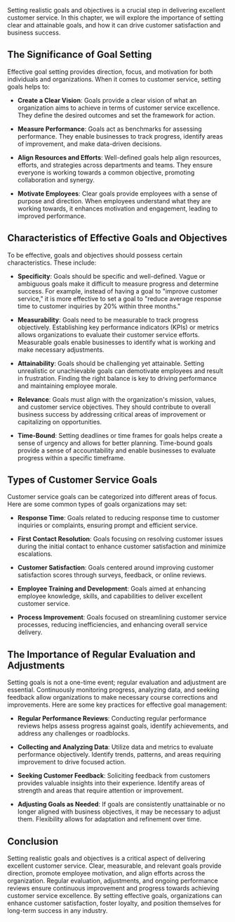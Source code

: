 
Setting realistic goals and objectives is a crucial step in delivering excellent customer service. In this chapter, we will explore the importance of setting clear and attainable goals, and how it can drive customer satisfaction and business success.

The Significance of Goal Setting
--------------------------------

Effective goal setting provides direction, focus, and motivation for both individuals and organizations. When it comes to customer service, setting goals helps to:

* **Create a Clear Vision**: Goals provide a clear vision of what an organization aims to achieve in terms of customer service excellence. They define the desired outcomes and set the framework for action.

* **Measure Performance**: Goals act as benchmarks for assessing performance. They enable businesses to track progress, identify areas of improvement, and make data-driven decisions.

* **Align Resources and Efforts**: Well-defined goals help align resources, efforts, and strategies across departments and teams. They ensure everyone is working towards a common objective, promoting collaboration and synergy.

* **Motivate Employees**: Clear goals provide employees with a sense of purpose and direction. When employees understand what they are working towards, it enhances motivation and engagement, leading to improved performance.

Characteristics of Effective Goals and Objectives
-------------------------------------------------

To be effective, goals and objectives should possess certain characteristics. These include:

* **Specificity**: Goals should be specific and well-defined. Vague or ambiguous goals make it difficult to measure progress and determine success. For example, instead of having a goal to "improve customer service," it is more effective to set a goal to "reduce average response time to customer inquiries by 20% within three months."

* **Measurability**: Goals need to be measurable to track progress objectively. Establishing key performance indicators (KPIs) or metrics allows organizations to evaluate their customer service efforts. Measurable goals enable businesses to identify what is working and make necessary adjustments.

* **Attainability**: Goals should be challenging yet attainable. Setting unrealistic or unachievable goals can demotivate employees and result in frustration. Finding the right balance is key to driving performance and maintaining employee morale.

* **Relevance**: Goals must align with the organization's mission, values, and customer service objectives. They should contribute to overall business success by addressing critical areas of improvement or capitalizing on opportunities.

* **Time-Bound**: Setting deadlines or time frames for goals helps create a sense of urgency and allows for better planning. Time-bound goals provide a sense of accountability and enable businesses to evaluate progress within a specific timeframe.

Types of Customer Service Goals
-------------------------------

Customer service goals can be categorized into different areas of focus. Here are some common types of goals organizations may set:

* **Response Time**: Goals related to reducing response time to customer inquiries or complaints, ensuring prompt and efficient service.

* **First Contact Resolution**: Goals focusing on resolving customer issues during the initial contact to enhance customer satisfaction and minimize escalations.

* **Customer Satisfaction**: Goals centered around improving customer satisfaction scores through surveys, feedback, or online reviews.

* **Employee Training and Development**: Goals aimed at enhancing employee knowledge, skills, and capabilities to deliver excellent customer service.

* **Process Improvement**: Goals focused on streamlining customer service processes, reducing inefficiencies, and enhancing overall service delivery.

The Importance of Regular Evaluation and Adjustments
----------------------------------------------------

Setting goals is not a one-time event; regular evaluation and adjustment are essential. Continuously monitoring progress, analyzing data, and seeking feedback allow organizations to make necessary course corrections and improvements. Here are some key practices for effective goal management:

* **Regular Performance Reviews**: Conducting regular performance reviews helps assess progress against goals, identify achievements, and address any challenges or roadblocks.

* **Collecting and Analyzing Data**: Utilize data and metrics to evaluate performance objectively. Identify trends, patterns, and areas requiring improvement to drive focused action.

* **Seeking Customer Feedback**: Soliciting feedback from customers provides valuable insights into their experience. Identify areas of strength and areas that require attention or improvement.

* **Adjusting Goals as Needed**: If goals are consistently unattainable or no longer aligned with business objectives, it may be necessary to adjust them. Flexibility allows for adaptation and refinement over time.

Conclusion
----------

Setting realistic goals and objectives is a critical aspect of delivering excellent customer service. Clear, measurable, and relevant goals provide direction, promote employee motivation, and align efforts across the organization. Regular evaluation, adjustments, and ongoing performance reviews ensure continuous improvement and progress towards achieving customer service excellence. By setting effective goals, organizations can enhance customer satisfaction, foster loyalty, and position themselves for long-term success in any industry.

